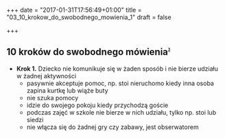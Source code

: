 +++
date = "2017-01-31T17:56:49+01:00"
title = "03_10_krokow_do_swobodnego_mowienia_1"
draft = false

+++

10 kroków do swobodnego mówienia<sup><sub><sup><sub><sup>[3]</sup></sub></sup></sub></sup>
--------------------------------

* **Krok 1.** Dziecko nie komunikuje się w żaden sposób i nie bierze udziału w żadnej aktywności
	* pasywnie akceptuje pomoc, np. stoi nieruchomo kiedy inna osoba zapina kurtkę lub wiąże buty
	* nie szuka pomocy
	* idzie do swojego pokoju kiedy przychodzą goście
	* podczas zajęć w szkole nie bierze w nich udziału, tylko np. stoi lub siedzi
	* nie włącza się do żadnej gry czy zabawy, jest obserwatorem

[3]: http://www.mutyzm.org.pl/10-krokow-prowadzacych-do-swobodnego-mowienia/
